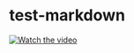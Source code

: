 # test-markdown
<!-- mp4格式 -->
<!-- <video id="video" controls="" preload="none" poster="封面">
      <source id="mp4" src="mp4格式视频" type="video/mp4">
</videos> -->

<!-- webm格式 -->

<!-- https://github.com/Zlaojie/test-markdown/assets/47165936/30d2cc86-0236-46f9-a520-26114dddadf1 -->


<!-- <video id="video" controls="" preload="none" poster="封面">
      <source id="webm" src="webm格式视频" type="video/webm">
</videos> -->

<!-- ovg格式 -->
<!-- <video id="video" controls="" preload="none" poster="封面">
      <source id="ogv" src="ogv格式视频" type="video/ogv">
</videos> -->


<!-- <video controls height='100%' width='100%' src="https://github.com/Zlaojie/test-markdown/assets/47165936/30d2cc86-0236-46f9-a520-26114dddadf1"></video> -->


<!-- https://github.com/Zlaojie/test-markdown/assets/47165936/dd98dd8b-f8ec-41f9-b411-a479fac1c83a -->






<!-- https://github.com/Zlaojie/test-markdown/assets/47165936/235a105f-03fd-4e70-91d0-ae10eeef76c8 -->

[![Watch the video]()](https://github.com/Zlaojie/test-markdown/assets/47165936/dd98dd8b-f8ec-41f9-b411-a479fac1c83a)

<!-- [<img src="https://img.youtube.com/vi/<VIDEO_ID>/hqdefault.jpg" width="600" height="300"
/>](https://www.youtube.com/embed/<VIDEO_ID>) -->


